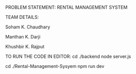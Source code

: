 PROBLEM STATEMENT: RENTAL MANAGEMENT SYSTEM

TEAM DETAILS:

Soham K. Chaudhary

Manthan K. Darji 

Khushbir K. Rajput


TO RUN THE CODE IN EDITOR:
cd ./backend
node server.js

cd ./Rental-Management-Sysyem
npm run dev
